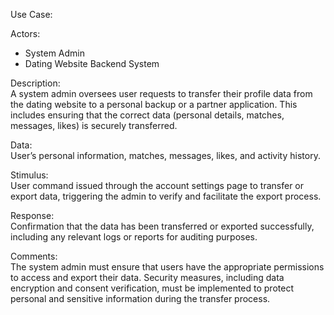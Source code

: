
Use Case: 

Actors:  
- System Admin  
- Dating Website Backend System

Description:  
A system admin oversees user requests to transfer their profile data from the dating website to a personal backup or a partner application. This includes ensuring that the correct data (personal details, matches, messages, likes) is securely transferred.

Data:  
User’s personal information, matches, messages, likes, and activity history.

Stimulus:  
User command issued through the account settings page to transfer or export data, triggering the admin to verify and facilitate the export process.

Response:  
Confirmation that the data has been transferred or exported successfully, including any relevant logs or reports for auditing purposes.

Comments:  
The system admin must ensure that users have the appropriate permissions to access and export their data. Security measures, including data encryption and consent verification, must be implemented to protect personal and sensitive information during the transfer process.
